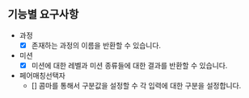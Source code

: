 ## 기능별 요구사항

- 과정
    - [X] 존재하는 과정의 이름을 반환할 수 있습니다.
- 미션
    - [X] 미션에 대한 레벨과 미션 종류들에 대한 결과를 반환할 수 있습니다.
- 페어매칭선택자
    - [] 콤마를 통해서 구분값을 설정할 수 각 입력에 대한 구분을 설정합니다.